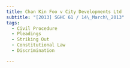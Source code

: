 ```yaml
---
title: Chan Kin Foo v City Developments Ltd 
subtitle: "[2013] SGHC 61 / 14\_March\_2013"
tags:
  - Civil Procedure
  - Pleadings
  - Striking Out
  - Constitutional Law
  - Discrimination

---
```


